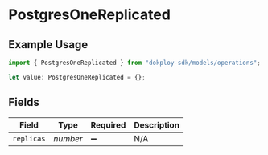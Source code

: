 # PostgresOneReplicated

## Example Usage

```typescript
import { PostgresOneReplicated } from "dokploy-sdk/models/operations";

let value: PostgresOneReplicated = {};
```

## Fields

| Field              | Type               | Required           | Description        |
| ------------------ | ------------------ | ------------------ | ------------------ |
| `replicas`         | *number*           | :heavy_minus_sign: | N/A                |